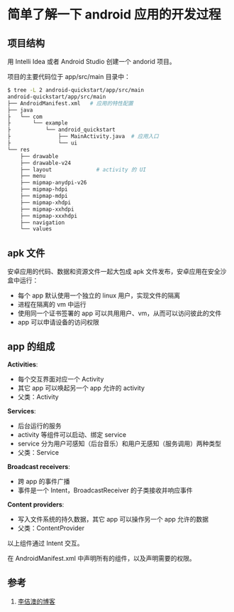 <!-- toc -->
# 简单了解一下 android 应用的开发过程

## 项目结构

用 Intelli Idea 或者 Android Studio 创建一个 andorid 项目。

项目的主要代码位于 app/src/main 目录中：

```sh
$ tree -L 2 android-quickstart/app/src/main
android-quickstart/app/src/main
├── AndroidManifest.xml   # 应用的特性配置
├── java
├   └── com
├       └── example
├           └── android_quickstart
├               ├── MainActivity.java  # 应用入口
├               └── ui
└── res
    ├── drawable
    ├── drawable-v24
    ├── layout              # activity 的 UI
    ├── menu
    ├── mipmap-anydpi-v26
    ├── mipmap-hdpi
    ├── mipmap-mdpi
    ├── mipmap-xhdpi
    ├── mipmap-xxhdpi
    ├── mipmap-xxxhdpi
    ├── navigation
    └── values
```

## apk 文件

安卓应用的代码、数据和资源文件一起大包成 apk 文件发布，安卓应用在安全沙盒中运行：

* 每个 app 默认使用一个独立的 linux 用户，实现文件的隔离
* 进程在隔离的 vm 中运行
* 使用同一个证书签署的 app 可以共用用户、vm，从而可以访问彼此的文件
* app 可以申请设备的访问权限

## app 的组成

**Activities**: 

* 每个交互界面对应一个 Activity
* 其它 app 可以唤起另一个 app 允许的 activity
* 父类：Activity

**Services**:

* 后台运行的服务
* activity 等组件可以启动、绑定 service
* service 分为用户可感知（后台音乐）和用户无感知（服务调用）两种类型
* 父类：Service

**Broadcast receivers**:

* 跨 app 的事件广播
* 事件是一个 Intent，BroadcastReceiver 的子类接收并响应事件

**Content providers**:

* 写入文件系统的持久数据，其它 app 可以操作另一个 app 允许的数据
* 父类：ContentProvider


以上组件通过 Intent 交互。

在 AndroidManifest.xml 中声明所有的组件，以及声明需要的权限。




## 参考

1. [李佶澳的博客][1]

[1]: https://www.lijiaocn.com "李佶澳的博客"
[2]: https://developer.android.com/training/basics/firstapp "Build your first app"
